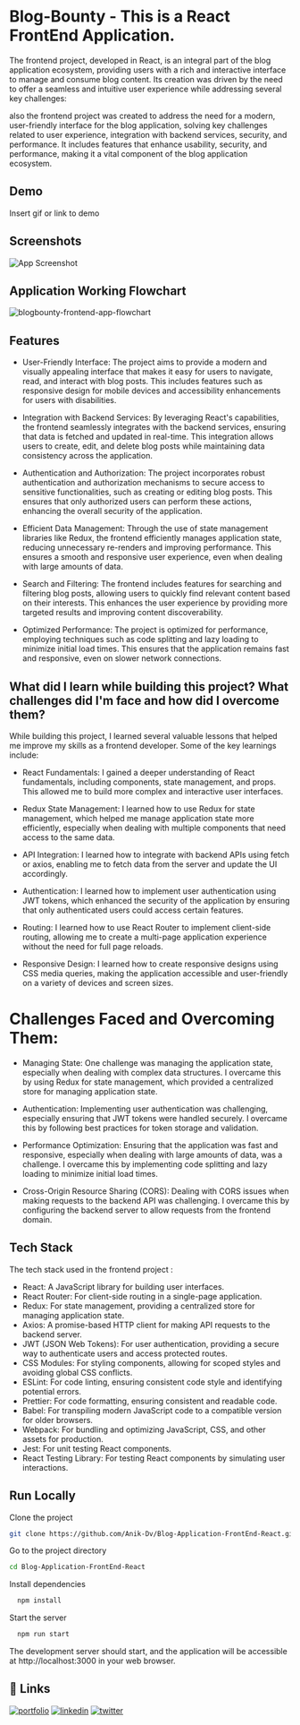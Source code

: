 
# Blog-Bounty - This is a React FrontEnd Application.


The frontend project, developed in React, is an integral part of the blog application ecosystem, providing users with a rich and interactive interface to manage and consume blog content. Its creation was driven by the need to offer a seamless and intuitive user experience while addressing several key challenges:

also the frontend project was created to address the need for a modern, user-friendly interface for the blog application, solving key challenges related to user experience, integration with backend services, security, and performance. It includes features that enhance usability, security, and performance, making it a vital component of the blog application ecosystem.


## Demo

Insert gif or link to demo


## Screenshots

![App Screenshot](https://via.placeholder.com/468x300?text=App+Screenshot+Here)


## Application Working Flowchart
![blogbounty-frontend-app-flowchart](https://github.com/Anik-Dv/Blog-Application-FrontEnd-React/assets/104680177/8574da40-d4c8-4058-a7f8-7d0f23be1f16)



## Features

- User-Friendly Interface: The project aims to provide a modern and visually appealing interface that makes it easy for users to navigate, read, and interact with blog posts. This includes features such as responsive design for mobile devices and accessibility enhancements for users with disabilities.

- Integration with Backend Services: By leveraging React's capabilities, the frontend seamlessly integrates with the backend services, ensuring that data is fetched and updated in real-time. This integration allows users to create, edit, and delete blog posts while maintaining data consistency across the application.

- Authentication and Authorization: The project incorporates robust authentication and authorization mechanisms to secure access to sensitive functionalities, such as creating or editing blog posts. This ensures that only authorized users can perform these actions, enhancing the overall security of the application.

- Efficient Data Management: Through the use of state management libraries like Redux, the frontend efficiently manages application state, reducing unnecessary re-renders and improving performance. This ensures a smooth and responsive user experience, even when dealing with large amounts of data.

- Search and Filtering: The frontend includes features for searching and filtering blog posts, allowing users to quickly find relevant content based on their interests. This enhances the user experience by providing more targeted results and improving content discoverability.

- Optimized Performance: The project is optimized for performance, employing techniques such as code splitting and lazy loading to minimize initial load times. This ensures that the application remains fast and responsive, even on slower network connections.


## What did I learn while building this project? What challenges did I'm face and how did I overcome them?

While building this project, I learned several valuable lessons that helped me improve my skills as a frontend developer. Some of the key learnings include:

* React Fundamentals: I gained a deeper understanding of React fundamentals, including components, state management, and props. This allowed me to build more complex and interactive user interfaces.

* Redux State Management: I learned how to use Redux for state management, which helped me manage application state more efficiently, especially when dealing with multiple components that need access to the same data.

* API Integration: I learned how to integrate with backend APIs using fetch or axios, enabling me to fetch data from the server and update the UI accordingly.

* Authentication: I learned how to implement user authentication using JWT tokens, which enhanced the security of the application by ensuring that only authenticated users could access certain features.

* Routing: I learned how to use React Router to implement client-side routing, allowing me to create a multi-page application experience without the need for full page reloads.

* Responsive Design: I learned how to create responsive designs using CSS media queries, making the application accessible and user-friendly on a variety of devices and screen sizes.

# Challenges Faced and Overcoming Them:

* Managing State: One challenge was managing the application state, especially when dealing with complex data structures. I overcame this by using Redux for state management, which provided a centralized store for managing application state.

* Authentication: Implementing user authentication was challenging, especially ensuring that JWT tokens were handled securely. I overcame this by following best practices for token storage and validation.

* Performance Optimization: Ensuring that the application was fast and responsive, especially when dealing with large amounts of data, was a challenge. I overcame this by implementing code splitting and lazy loading to minimize initial load times.

* Cross-Origin Resource Sharing (CORS): Dealing with CORS issues when making requests to the backend API was challenging. I overcame this by configuring the backend server to allow requests from the frontend domain.


## Tech Stack
The tech stack used in the frontend project :

* React: A JavaScript library for building user interfaces.
* React Router: For client-side routing in a single-page application.
* Redux: For state management, providing a centralized store for managing application state.
* Axios: A promise-based HTTP client for making API requests to the backend server.
* JWT (JSON Web Tokens): For user authentication, providing a secure way to authenticate users and access protected routes.
* CSS Modules: For styling components, allowing for scoped styles and avoiding global CSS conflicts.
* ESLint: For code linting, ensuring consistent code style and identifying potential errors.
* Prettier: For code formatting, ensuring consistent and readable code.
* Babel: For transpiling modern JavaScript code to a compatible version for older browsers.
* Webpack: For bundling and optimizing JavaScript, CSS, and other assets for production.
* Jest: For unit testing React components.
* React Testing Library: For testing React components by simulating user interactions.

## Run Locally

Clone the project

```bash
git clone https://github.com/Anik-Dv/Blog-Application-FrontEnd-React.git

```

Go to the project directory

```bash
cd Blog-Application-FrontEnd-React
```

Install dependencies

```bash
  npm install
```

Start the server

```bash
  npm run start
```

The development server should start, and the application will be accessible at http://localhost:3000 in your web browser.


## 🔗 Links
[![portfolio](https://img.shields.io/badge/my_portfolio-000?style=for-the-badge&logo=ko-fi&logoColor=white)](https://anik-dv.github.io/AnikKarmokar.github.io)
[![linkedin](https://img.shields.io/badge/linkedin-0A66C2?style=for-the-badge&logo=linkedin&logoColor=white)](https://www.linkedin.com/in/anikkarmokar/)
[![twitter](https://img.shields.io/badge/twitter-1DA1F2?style=for-the-badge&logo=twitter&logoColor=white)](https://twitter.com/)

